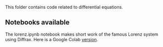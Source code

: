 This folder contains code related to differential equations.

## Notebooks available

The lorenz.ipynb notebook makes short work of the famous Lorenz system using Diffrax. 
Here is a Google Colab [version](https://colab.research.google.com/drive/1de8B3yS-VxfjxI1yj8b2phGge9mP0HuO?usp=sharing).


